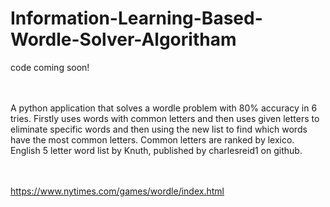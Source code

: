 # Information-Learning-Based-Wordle-Solver-Algoritham

code coming soon!

<br><br>
A python application that solves a wordle problem with 80% accuracy in 6 tries. Firstly uses words with common letters and then uses given letters to eliminate specific words and then using the new list to find which words have the most common letters. Common letters are ranked by lexico. English 5 letter word list by Knuth, published by charlesreid1 on github.

<br><br>
https://www.nytimes.com/games/wordle/index.html
